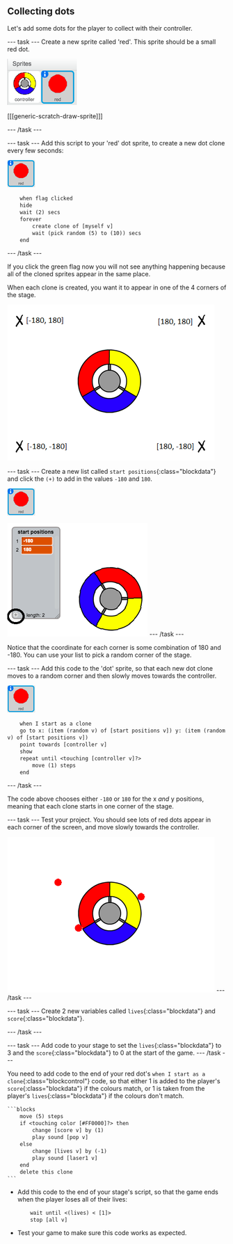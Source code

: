 ## Collecting dots

Let's add some dots for the player to collect with their controller.

--- task ---
Create a new sprite called 'red'. This sprite should be a small red dot.

![Red dot sprite](images/dots-red.png)

[[[generic-scratch-draw-sprite]]]

--- /task ---

--- task ---
Add this script to your 'red' dot sprite, to create a new dot clone every few seconds:

![Red dot sprite](images/red-sprite.png)

```blocks
	when flag clicked
	hide
	wait (2) secs
	forever
		create clone of [myself v]
		wait (pick random (5) to (10)) secs
	end
```
--- /task ---

If you click the green flag now you will not see anything happening because all of the cloned sprites appear in the same place.

When each clone is created, you want it to appear in one of the 4 corners of the stage.

![screenshot](images/dots-start.png)

--- task ---
Create a new list called `start positions`{:class="blockdata"} and click the `(+)` to add in the values `-180` and `180`.

![Red dot sprite](images/red-sprite.png)

![screenshot](images/dots-list.png)
--- /task ---

Notice that the coordinate for each corner is some combination of 180 and -180. You can use your list to pick a random corner of the stage.

--- task ---
Add this code to the 'dot' sprite, so that each new dot clone moves to a random corner and then slowly moves towards the controller.

![Red dot sprite](images/red-sprite.png)

```blocks
	when I start as a clone
	go to x: (item (random v) of [start positions v]) y: (item (random v) of [start positions v])
	point towards [controller v]
	show
	repeat until <touching [controller v]?>
		move (1) steps
	end
```

--- /task ---


The code above chooses either `-180` or `180` for the x _and_ y positions, meaning that each clone starts in one corner of the stage.

--- task ---
Test your project. You should see lots of red dots appear in each corner of the screen, and move slowly towards the controller.

![screenshot](images/dots-red-test.png)
--- /task ---

--- task ---
Create 2 new variables called `lives`{:class="blockdata"} and `score`{:class="blockdata"}.

--- /task ---

--- task ---
Add code to your stage to set the `lives`{:class="blockdata"} to 3 and the `score`{:class="blockdata"} to 0 at the start of the game.
--- /task ---


You need to add code to the end of your red dot's `when I start as a clone`{:class="blockcontrol"} code, so that either 1 is added to the player's `score`{:class="blockdata"} if the colours match, or 1 is taken from the player's `lives`{:class="blockdata"} if the colours don't match.

	```blocks
		move (5) steps
		if <touching color [#FF0000]?> then
			change [score v] by (1)
			play sound [pop v]
		else
			change [lives v] by (-1)
			play sound [laser1 v]
		end
		delete this clone
	```

+ Add this code to the end of your stage's script, so that the game ends when the player loses all of their lives:

	```blocks
		wait until <(lives) < [1]>
		stop [all v]
	```

+ Test your game to make sure this code works as expected.
